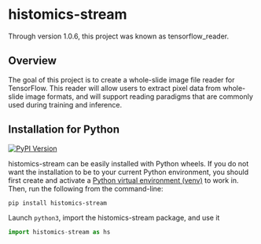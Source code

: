 # histomics-stream

Through version 1.0.6, this project was known as tensorflow_reader.

## Overview

The goal of this project is to create a whole-slide image file reader for TensorFlow. This reader will allow users to extract pixel data from whole-slide image formats, and will support reading paradigms that are commonly used during training and inference.

## Installation for Python

[![PyPI Version](https://img.shields.io/pypi/v/histomics-stream.svg)](https://pypi.python.org/pypi/histomics-stream)

histomics-stream can be easily installed with Python wheels.  If you do not want the installation to be to your current Python environment, you should first create and activate a [Python virtual environment (venv)](https://docs.python.org/3/tutorial/venv.html) to work in.  Then, run the following from the command-line:

```shell-script
pip install histomics-stream
```

Launch `python3`, import the histomics-stream package, and use it

```python
import histomics-stream as hs
```
